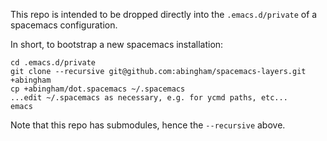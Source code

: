 This repo is intended to be dropped directly into the `.emacs.d/private` of a
spacemacs configuration.

In short, to bootstrap a new spacemacs installation:
```
cd .emacs.d/private
git clone --recursive git@github.com:abingham/spacemacs-layers.git +abingham
cp +abingham/dot.spacemacs ~/.spacemacs
...edit ~/.spacemacs as necessary, e.g. for ycmd paths, etc...
emacs
```

Note that this repo has submodules, hence the `--recursive` above.
